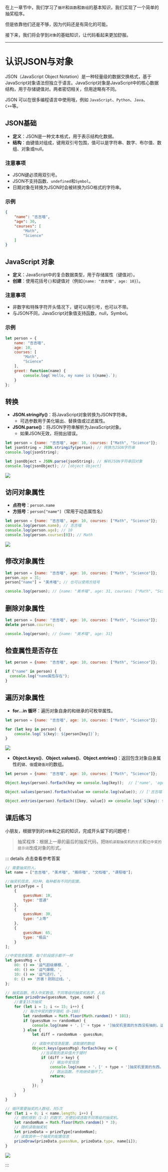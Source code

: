 


在上一章节中，我们学习了`循环`和`函数`和`数组`的基本知识，我们实现了一个简单的抽奖程序。

但是依靠他们还是不够，因为代码还是有简化的可能。

接下来，我们将会学到`对象`的基础知识，让代码看起来更加舒服。

---

# 认识JSON与对象

JSON（JavaScript Object Notation）是一种轻量级的数据交换格式，基于JavaScript对象语法但独立于语言。JavaScript对象是JavaScript中的核心数据结构，用于存储键值对。两者密切相关，但用途略有不同。

JSON 可以在很多编程语言中使用哦，例如 `JavaScript`、`Python`、`Java`、`C++`等。

## JSON基础

- **定义**：JSON是一种文本格式，用于表示结构化数据。
- **结构**：由键值对组成，键用双引号包围，值可以是字符串、数字、布尔值、数组、对象或null。

### 注意事项

- JSON键必须用双引号。
- JSON不支持函数、`undefined`和`Symbol`。
- 日期对象在转换为JSON时会被转换为ISO格式的字符串。

### 示例

```json
{
    "name": "吉吉喵",
    "age": 30,
    "courses": [
        "Math",
        "Science"
    ]
}
```

## JavaScript 对象

- **定义**：JavaScript中的复合数据类型，用于存储属性（键值对）。
- **创建**：使用花括号`{}`和键值对（例如`{name: "吉吉喵", age: 10}`）。

### 注意事项

- 非数字和特殊字符开头情况下，键可以用引号，也可以不带。
- 与JSON不同，JavaScript对象值支持函数，null，Symbol。

### 示例

```javascript
let person = {
    name: "吉吉喵",
    age: 10,
    courses: [
        "Math",
        "Science"
    ],
    greet: function(name) {  
        console.log(`Hello, my name is ${name}.`);  
    }  
};
```


## 转换

- **JSON.stringify()**：将JavaScript对象转换为JSON字符串。
  - 可选参数用于美化输出、替换值或过滤属性。
- **JSON.parse()**：将JSON字符串解析为JavaScript对象。
  - 如果JSON无效，将抛出错误。



```javascript
let person = {name: "吉吉喵", age: 10, courses: ["Math", "Science"]};
let jsonString = JSON.stringify(person); // 转换为JSON字符串
console.log(jsonString);

let jsonObject = JSON.parse(jsonString); // 解析JSON字符串回对象
console.log(jsonObject); // [object Object]
```

![](/QQ20240924-171406.png)



## 访问对象属性

- **点符号**：`person.name`
- **方括号**：`person["name"]`（常用于动态属性名）



```javascript
let person = {name: "吉吉喵", age: 10, courses: ["Math", "Science"]};
console.log(person.name); // 吉吉喵
console.log(person.age); // 10
console.log(person.courses[0]); // Math
```

![](/QQ20240924-172610.png)

## 修改对象属性

```javascript
let person = {name: "吉吉喵", age: 10, courses: ["Math", "Science"]};
person.age = 31;
person["name"] = "美术喵"; // 也可以使用方括号

console.log(person); // {name: "美术喵", age: 31, courses: ["Math", "Science"]}
```

## 删除对象属性

```javascript
let person = {name: "吉吉喵", age: 10, courses: ["Math", "Science"]};
delete person.courses;

console.log(person); // {name: "美术喵", age: 31}
```

## 检查属性是否存在

```javascript
let person = {name: "吉吉喵", age: 10, courses: ["Math", "Science"]};

if ("name" in person) {
  console.log("name属性存在");
}
```

## 遍历对象属性

- **for...in 循环**：遍历对象自身的和继承的可枚举属性。

```javascript
let person = {name: "吉吉喵", age: 10, courses: ["Math", "Science"]};

for (let key in person) {
    console.log(`${key}: ${person[key]}`);
}
```

![](/QQ20240924-173120.png)


- **Object.keys()**、**Object.values()**、**Object.entries()**：返回包含对象自身属性的`键`、`值`或`键值对`的数组。

```javascript
let person = {name: "吉吉喵", age: 10, courses: ["Math", "Science"]};

Object.keys(person).forEach(key => console.log(key));  // ['name', 'age', 'courses']

Object.values(person).forEach(value => console.log(value)); // ['吉吉喵', 10, ['Math', 'Science']]

Object.entries(person).forEach(([key, value]) => console.log(`${key}: ${value}`));  // name: 吉吉喵, age: 10, courses: ['Math', 'Science']
```


## 课后练习

小朋友，根据学到的`对象`和之前的知识，完成开头留下的问题吧！

> 抽奖程序：根据上一章的最后的抽奖代码，把`随机读取抽奖机的方式`和`已中奖的提示词`改成对象的形式。

::: details 点击查看参考答案

```javascript
// 需要抽奖的人。
let name = ["吉吉喵", "美术喵", "搬砖喵", "文档喵", "课程喵"];

//抽奖机信息，共3种，每种都有不同的配置。
let prizeType = [
    {
        guessNum: 10,
        type: "普通"
    },
    {
        guessNum: 30,
        type: "上等"
    },
    {
        guessNum: 65,
        type: "极品"
    }
];

//中奖信息配置，每个阶段提示都不一样
let guessMsg = {
    80: () => '运气超级爆棚，',
    40: () => '运气爆棚，',
    10: () => '运气还行，',
    0: () => '厉害！刚刚过线，',
};

// 抽奖函数，传入中奖数值，不同等级的抽奖机名字，人名
function prizeDraw(guessNum, type, name) {
    //重复15次抽奖
    for (let i = 1; i <= 15; i++) {
        // 每次中奖的数字随机（0-100）
        let randomNum = Math.floor(Math.random() * 101);
        if (guessNum >= randomNum) {
            console.log(name + '，[' + type + ']抽奖机里面的东西没有抽到。运气差点，生成的数字是' + randomNum);
        } else {
            let diff = randomNum - guessNum;

            // 读取中奖信息配置，读取键的数组
            Object.keys(guessMsg).forEach(key => {
                //当读取到差异值大于键时
                if (diff > key) {
                    // 输出中奖信息
                    console.log(name + '，[' + type + ']抽奖机里面的东西。' + guessMsg[key]() + '你中奖啦！生成的数字是' + randomNum);
                    // 跳出函数，不用继续循环了。
                    return;
                }
            });
        }
    }
}

// 循环需要抽奖的人数组，共5次
for (let i = 0; i < name.length; i++) {
    // 随机得到（1-3）的数字，方便后续选取不同等级的抽奖机。
    let randomNum = Math.floor(Math.random() * 3);
    // 随机读取抽奖机
    let prizeData = prizeType[randomNum];
    // 读取其中一个抽奖的配置信息
    prizeDraw(prizeData.guessNum, prizeData.type, name[i]);
}
```

![](/QQ20240924-175944.png)

::: 


